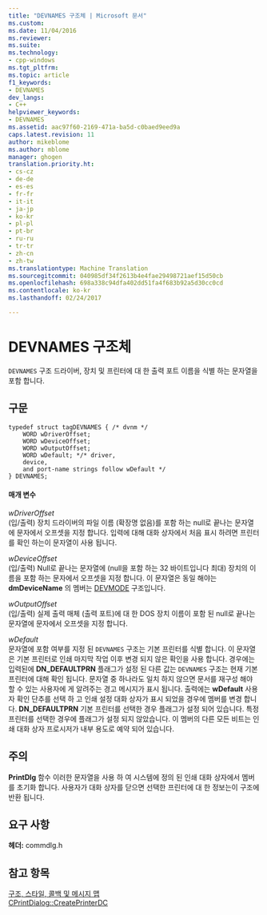 ```yaml
---
title: "DEVNAMES 구조체 | Microsoft 문서"
ms.custom: 
ms.date: 11/04/2016
ms.reviewer: 
ms.suite: 
ms.technology:
- cpp-windows
ms.tgt_pltfrm: 
ms.topic: article
f1_keywords:
- DEVNAMES
dev_langs:
- C++
helpviewer_keywords:
- DEVNAMES
ms.assetid: aac97f60-2169-471a-ba5d-c0baed9eed9a
caps.latest.revision: 11
author: mikeblome
ms.author: mblome
manager: ghogen
translation.priority.ht:
- cs-cz
- de-de
- es-es
- fr-fr
- it-it
- ja-jp
- ko-kr
- pl-pl
- pt-br
- ru-ru
- tr-tr
- zh-cn
- zh-tw
ms.translationtype: Machine Translation
ms.sourcegitcommit: 040985df34f2613b4e4fae29498721aef15d50cb
ms.openlocfilehash: 698a338c94dfa402dd51fa4f683b92a5d30cc0cd
ms.contentlocale: ko-kr
ms.lasthandoff: 02/24/2017

---
```

# <a name="devnames-structure"></a>DEVNAMES 구조체
`DEVNAMES` 구조 드라이버, 장치 및 프린터에 대 한 출력 포트 이름을 식별 하는 문자열을 포함 합니다.  
  
## <a name="syntax"></a>구문  
  
```  
typedef struct tagDEVNAMES { /* dvnm */  
    WORD wDriverOffset;  
    WORD wDeviceOffset;  
    WORD wOutputOffset;  
    WORD wDefault; */* driver,
    device,
    and port-name strings follow wDefault */  
} DEVNAMES;  
```  
  
#### <a name="parameters"></a>매개 변수  
 *wDriverOffset*  
 (입/출력) 장치 드라이버의 파일 이름 (확장명 없음)를 포함 하는 null로 끝나는 문자열에 문자에서 오프셋을 지정 합니다. 입력에 대해 대화 상자에서 처음 표시 하려면 프린터를 확인 하는이 문자열이 사용 됩니다.  
  
 *wDeviceOffset*  
 (입/출력) Null로 끝나는 문자열에 (null을 포함 하는 32 바이트입니다 최대) 장치의 이름을 포함 하는 문자에서 오프셋을 지정 합니다. 이 문자열은 동일 해야는 **dmDeviceName** 의 멤버는 [DEVMODE](http://msdn.microsoft.com/library/windows/desktop/dd183565) 구조입니다.  
  
 *wOutputOffset*  
 (입/출력) 실제 출력 매체 (출력 포트)에 대 한 DOS 장치 이름이 포함 된 null로 끝나는 문자열에 문자에서 오프셋을 지정 합니다.  
  
 *wDefault*  
 문자열에 포함 여부를 지정 된 `DEVNAMES` 구조는 기본 프린터를 식별 합니다. 이 문자열은 기본 프린터로 인쇄 마지막 작업 이후 변경 되지 않은 확인을 사용 합니다. 경우에는 입력된에 **DN_DEFAULTPRN** 플래그가 설정 된 다른 값는 `DEVNAMES` 구조는 현재 기본 프린터에 대해 확인 됩니다. 문자열 중 하나라도 일치 하지 않으면 문서를 재구성 해야 할 수 있는 사용자에 게 알려주는 경고 메시지가 표시 됩니다. 출력에는 **wDefault** 사용자 확인 단추를 선택 하 고 인쇄 설정 대화 상자가 표시 되었을 경우에 멤버를 변경 합니다. **DN_DEFAULTPRN** 기본 프린터를 선택한 경우 플래그가 설정 되어 있습니다. 특정 프린터를 선택한 경우에 플래그가 설정 되지 않았습니다. 이 멤버의 다른 모든 비트는 인쇄 대화 상자 프로시저가 내부 용도로 예약 되어 있습니다.  
  
## <a name="remarks"></a>주의  
 **PrintDlg** 함수 이러한 문자열을 사용 하 여 시스템에 정의 된 인쇄 대화 상자에서 멤버를 초기화 합니다. 사용자가 대화 상자를 닫으면 선택한 프린터에 대 한 정보는이 구조에 반환 됩니다.  
  
## <a name="requirements"></a>요구 사항  
 **헤더:** commdlg.h  
  
## <a name="see-also"></a>참고 항목  
 [구조, 스타일, 콜백 및 메시지 맵](../../mfc/reference/structures-styles-callbacks-and-message-maps.md)   
 [CPrintDialog::CreatePrinterDC](../../mfc/reference/cprintdialog-class.md#createprinterdc)



